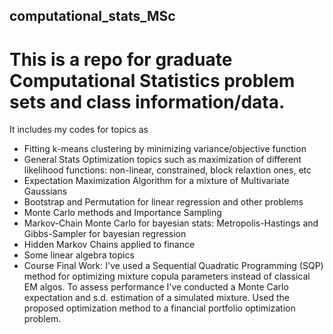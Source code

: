 ## computational_stats_MSc
# This is a repo for graduate Computational Statistics problem sets and class information/data. 

It includes my codes for topics as 
- Fitting k-means clustering by minimizing variance/objective function
- General Stats Optimization topics such as maximization of different likelihood functions: non-linear, constrained, block relaxtion ones, etc
- Expectation Maximization Algorithm for a mixture of Multivariate Gaussians
- Bootstrap and Permutation for linear regression and other problems 
- Monte Carlo methods and Importance Sampling
- Markov-Chain Monte Carlo for bayesian stats: Metropolis-Hastings and Gibbs-Sampler for bayesian regression
- Hidden Markov Chains applied to finance 
- Some linear algebra topics
- Course Final Work: I've used a Sequential Quadratic Programming (SQP) method for optimizing mixture copula parameters instead of classical EM algos. To assess performance I've conducted a Monte Carlo expectation and s.d. estimation of a simulated mixture. Used the proposed optimization method to a financial portfolio optimization problem. 

